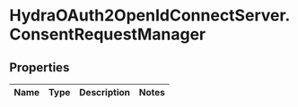 # HydraOAuth2OpenIdConnectServer.ConsentRequestManager

## Properties
Name | Type | Description | Notes
------------ | ------------- | ------------- | -------------


